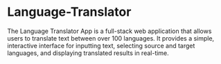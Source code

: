 # Language-Translator
The Language Translator App is a full-stack web application that allows users to translate text between over 100 languages. It provides a simple, interactive interface for inputting text, selecting source and target languages, and displaying translated results in real-time. 
